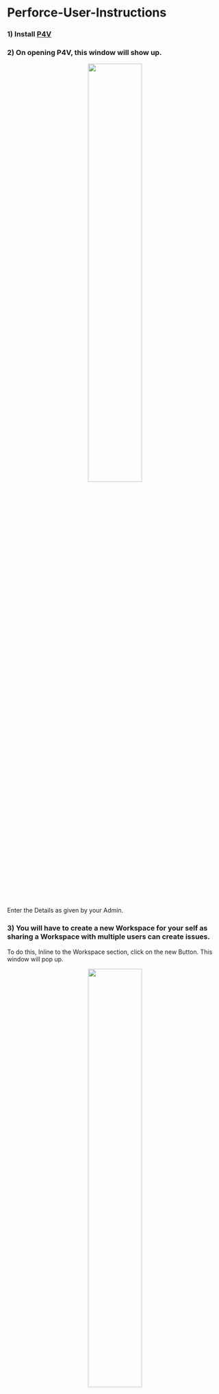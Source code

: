 # Perforce-User-Instructions

### 1) Install [P4V](https://www.perforce.com/products/helix-core-apps/helix-visual-client-p4v)

### 2) On opening P4V, this window will show up.

<p align="center">
  <img src="https://user-images.githubusercontent.com/65004578/177272559-e8777425-a0e9-4395-add0-29527b09ab63.png" width=50% height=50%>
</p>

Enter the Details as given by your Admin.

### 3) You will have to create a new Workspace for your self as sharing a Workspace with multiple users can create issues.
To do this, Inline to the Workspace section, click on the new Button. This window will pop up.

<p align="center">
  <img src="https://user-images.githubusercontent.com/65004578/177273127-7b0d443d-cda8-4aeb-a7b3-eb51853c66ac.png" width=50% height=50%>
</p>

The 2 Checkboxes may or may not be there. If they are available make sure to enable both of them.

For your Workspace name Follow the naming convention of your Organization

For those in the MIT Gaming Club use this naming Convention: UserName_Dev

Leave the Workspace root as is

Choose the Stream Assigned For you (MIT Gaming Club members select the Dev Stream)

### 4) In the top left corner, Click on the Advanced Tab. The window should now change to this: 

<p align="center">
  <img src="https://user-images.githubusercontent.com/65004578/177274267-111f528a-19b9-4a1e-be73-f899a29f31e6.png" width=50% height=50%>
</p>

Enable Rmdir

Change 'On Submit' to 'Revert Unchanged Files'

Hit OK

### 4.5) Go to your Terminal and Enter this Command to get the P4Ignore file working properly.(This has to be done by all users)
```
p4 set P4IGNORE=.p4ignore
```

### 5) When you open P4V now, it should look similar to this: 

<p align="center">
  <img src="https://user-images.githubusercontent.com/65004578/177275940-922792c0-a171-45d2-9131-0b061ac42af6.png" width=75% height=75%>
</p>

Go to the Workspace tab, Select the Folder and then click on the "Get Latest" Icon to ensure that you get the latest project files.

<p align="center">
  <img src="https://user-images.githubusercontent.com/65004578/177276235-eead9331-e740-4117-af17-124a6ee2e839.png" width=90% height=90%>
</p>

### 6) (Optional for those in the Blender Dept) From this point on, You can follow along this [Video](https://youtu.be/7PRo8gK6SNM)
 This will show you how to connect to the server through UE5 and some of the other basic ways to use Helix Core
